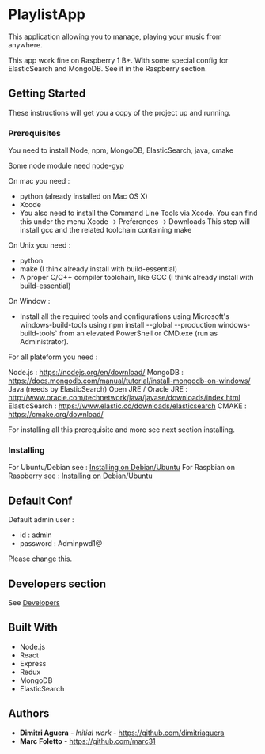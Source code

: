 # PlaylistApp

This application allowing you to manage, playing your music from anywhere.

This app work fine on Raspberry 1 B+. With some special config for ElasticSearch and MongoDB. See it in the Raspberry section.

## Getting Started

These instructions will get you a copy of the project up and running.

### Prerequisites

You need to install Node, npm, MongoDB, ElasticSearch, java, cmake

Some node module need [node-gyp](https://github.com/nodejs/node-gyp)

On mac you need :
* python (already installed on Mac OS X)
* Xcode
* You also need to install the Command Line Tools via Xcode. You can find this under the menu Xcode -> Preferences -> Downloads
  This step will install gcc and the related toolchain containing make
  
On Unix you need :
* python
* make (I think already install with build-essential)
* A proper C/C++ compiler toolchain, like GCC (I think already install with build-essential)

On Window :
* Install all the required tools and configurations using Microsoft's windows-build-tools using 
 npm install --global --production windows-build-tools` from an elevated PowerShell or CMD.exe (run as Administrator).

For all plateform you need :

Node.js : https://nodejs.org/en/download/
MongoDB : https://docs.mongodb.com/manual/tutorial/install-mongodb-on-windows/
Java (needs by ElasticSearch) Open JRE / Oracle JRE : http://www.oracle.com/technetwork/java/javase/downloads/index.html
ElasticSearch : https://www.elastic.co/downloads/elasticsearch
CMAKE : https://cmake.org/download/

For installing all this prerequisite and more see next section installing.

### Installing

For Ubuntu/Debian see : [Installing on Debian/Ubuntu](docs/debian_install.md)
For Raspbian on Raspberry see : [Installing on Debian/Ubuntu](docs/rasp_install.md)

## Default Conf

Default admin user :

* id : admin
* password : Adminpwd1@

Please change this.

## Developers section

See [Developers](docs/dev.md)

## Built With

* Node.js
* React
* Express
* Redux
* MongoDB
* ElasticSearch

## Authors

* **Dimitri Aguera** - *Initial work* - https://github.com/dimitriaguera
* **Marc Foletto** - https://github.com/marc31


